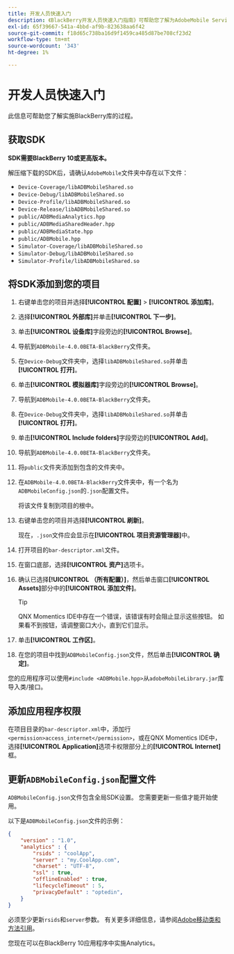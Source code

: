 ```yaml
---
title: 开发人员快速入门
description: 《BlackBerry开发人员快速入门指南》可帮助您了解为AdobeMobile Services实施BlackBerry库的过程。
exl-id: 65f39667-541a-4bbd-af9b-823638aa6f42
source-git-commit: f18d65c738ba16d9f1459ca485d87be708cf23d2
workflow-type: tm+mt
source-wordcount: '343'
ht-degree: 1%

---
```


# 开发人员快速入门

此信息可帮助您了解实施BlackBerry库的过程。

## 获取SDK

**SDK需要BlackBerry 10或更高版本。**

解压缩下载的SDK后，请确认`AdobeMobile`文件夹中存在以下文件：

* `Device-Coverage/libADBMobileShared.so`
* `Device-Debug/libADBMobileShared.so`
* `Device-Profile/libADBMobileShared.so`
* `Device-Release/libADBMobileShared.so`
* `public/ADBMediaAnalytics.hpp`
* `public/ADBMediaSharedHeader.hpp`
* `public/ADBMediaState.hpp`
* `public/ADBMobile.hpp`
* `Simulator-Coverage/libADBMobileShared.so`
* `Simulator-Debug/libADBMobileShared.so`
* `Simulator-Profile/libADBMobileShared.so`

## 将SDK添加到您的项目

1. 右键单击您的项目并选择&#x200B;**[!UICONTROL 配置]** > **[!UICONTROL 添加库]**。
1. 选择&#x200B;**[!UICONTROL 外部库]**&#x200B;并单击&#x200B;**[!UICONTROL 下一步]**。
1. 单击&#x200B;**[!UICONTROL 设备库]**&#x200B;字段旁边的&#x200B;**[!UICONTROL Browse]**。
1. 导航到`ADBMobile-4.0.0BETA-BlackBerry`文件夹。
1. 在`Device-Debug`文件夹中，选择`libADBMobileShared.so`并单击&#x200B;**[!UICONTROL 打开]**。
1. 单击&#x200B;**[!UICONTROL 模拟器库]**&#x200B;字段旁边的&#x200B;**[!UICONTROL Browse]**。
1. 导航到`ADBMobile-4.0.0BETA-BlackBerry`文件夹。
1. 在`Device-Debug`文件夹中，选择`libADBMobileShared.so`并单击&#x200B;**[!UICONTROL 打开]**。
1. 单击&#x200B;**[!UICONTROL Include folders]**&#x200B;字段旁边的&#x200B;**[!UICONTROL Add]**。
1. 导航到`ADBMobile-4.0.0BETA-BlackBerry`文件夹。
1. 将`public`文件夹添加到包含的文件夹中。
1. 在`ADBMobile-4.0.0BETA-BlackBerry`文件夹中，有一个名为`ADBMobileConfig.json`的`.json`配置文件。

   将该文件复制到项目的根中。
1. 右键单击您的项目并选择&#x200B;**[!UICONTROL 刷新]**。

   现在，`.json`文件应会显示在&#x200B;**[!UICONTROL 项目资源管理器]**&#x200B;中。
1. 打开项目的`bar-descriptor.xml`文件。
1. 在窗口底部，选择&#x200B;**[!UICONTROL 资产]**&#x200B;选项卡。
1. 确认已选择&#x200B;**[!UICONTROL （所有配置）]**，然后单击窗口&#x200B;**[!UICONTROL Assets]**&#x200B;部分中的&#x200B;**[!UICONTROL 添加文件]**。
   >[!TIP]
   >
   >QNX Momentics IDE中存在一个错误，该错误有时会阻止显示这些按钮。 如果看不到按钮，请调整窗口大小，直到它们显示。

1. 单击&#x200B;**[!UICONTROL 工作区]**。
1. 在您的项目中找到`ADBMobileConfig.json`文件，然后单击&#x200B;**[!UICONTROL 确定]**。

您的应用程序可以使用`#include <ADBMobile.hpp>`从`adobeMobileLibrary.jar`库导入类/接口。

## 添加应用程序权限

在项目目录的`bar-descriptor.xml`中，添加行`<permission>access_internet</permission>`，或在QNX Momentics IDE中，选择&#x200B;**[!UICONTROL Application]**&#x200B;选项卡权限部分上的&#x200B;**[!UICONTROL Internet]**&#x200B;框。

## 更新`ADBMobileConfig.json`配置文件

`ADBMobileConfig.json`文件包含全局SDK设置。 您需要更新一些值才能开始使用。

以下是`ADBMobileConfig.json`文件的示例：

```json
{
    "version" : "1.0",
    "analytics" : {
        "rsids" : "coolApp",
        "server" : "my.CoolApp.com",
        "charset" : "UTF-8",
        "ssl" : true,
        "offlineEnabled" : true,
        "lifecycleTimeout" : 5,
        "privacyDefault" : "optedin",
    }
}
```

必须至少更新`rsids`和`server`参数。 有关更多详细信息，请参阅[Adobe移动类和方法引用](/help/blackberry/methods.md)。

您现在可以在BlackBerry 10应用程序中实施Analytics。
